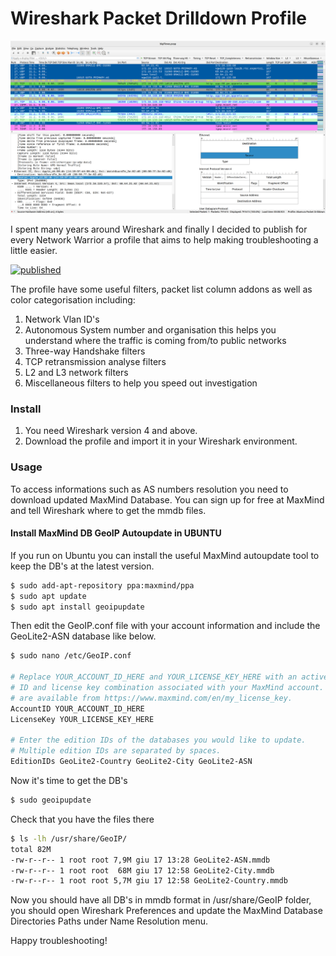 # Wireshark Packet Drilldown Profile
![Screenshot](Preview_Update_1.png)

I spent many years around Wireshark and finally I decided to publish for every Network Warrior a profile that aims to help making troubleshooting a little easier.

[![published](https://static.production.devnetcloud.com/codeexchange/assets/images/devnet-published.svg)](https://developer.cisco.com/codeexchange/github/repo/akamura/wireshark-profile)

The profile have some useful filters, packet list column addons as well as color categorisation including:
1. Network Vlan ID's
2. Autonomous System number and organisation this helps you understand where the traffic is coming from/to public networks
3. Three-way Handshake filters
4. TCP retransmission analyse filters
5. L2 and L3 network filters
6. Miscellaneous filters to help you speed out investigation

### Install

1. You need Wireshark version 4 and above.
2. Download the profile and import it in your Wireshark environment.

### Usage

To access informations such as AS numbers resolution you need to download updated MaxMind Database.
You can sign up for free at MaxMind and tell Wireshark where to get the mmdb files.

#### Install MaxMind DB GeoIP Autoupdate in UBUNTU
If you run on Ubuntu you can install the useful MaxMind autoupdate tool to keep the DB's at the latest version.

```sh
$ sudo add-apt-repository ppa:maxmind/ppa
$ sudo apt update
$ sudo apt install geoipupdate
```

Then edit the GeoIP.conf file with your account information and include the GeoLite2-ASN database like below.

```sh
$ sudo nano /etc/GeoIP.conf

# Replace YOUR_ACCOUNT_ID_HERE and YOUR_LICENSE_KEY_HERE with an active account
# ID and license key combination associated with your MaxMind account. These
# are available from https://www.maxmind.com/en/my_license_key.
AccountID YOUR_ACCOUNT_ID_HERE
LicenseKey YOUR_LICENSE_KEY_HERE

# Enter the edition IDs of the databases you would like to update.
# Multiple edition IDs are separated by spaces.
EditionIDs GeoLite2-Country GeoLite2-City GeoLite2-ASN
```

Now it's time to get the DB's
```sh
$ sudo geoipupdate
```

Check that you have the files there
```sh
$ ls -lh /usr/share/GeoIP/
total 82M
-rw-r--r-- 1 root root 7,9M giu 17 13:28 GeoLite2-ASN.mmdb
-rw-r--r-- 1 root root  68M giu 17 12:58 GeoLite2-City.mmdb
-rw-r--r-- 1 root root 5,7M giu 17 12:58 GeoLite2-Country.mmdb
```

Now you should have all DB's in mmdb format in /usr/share/GeoIP folder, you should open Wireshark Preferences and update the MaxMind Database Directories Paths under Name Resolution menu.

Happy troubleshooting!
